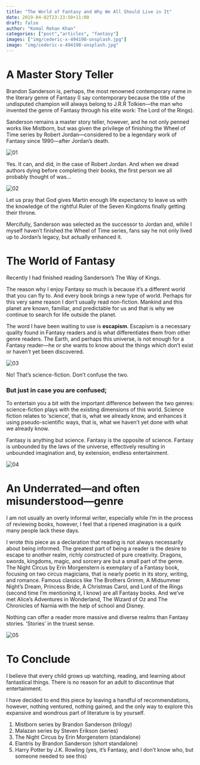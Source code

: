 ```yaml
---
title: "The World of Fantasy and Why We All Should Live in It"
date: 2019-04-02T23:23:50+11:00
draft: false
author: "Komal Rehan Khan"
categories: ["post","articles", "fantasy"]
images: ["img/cederic-x-494198-unsplash.jpg"]
image: "img/cederic-x-494198-unsplash.jpg"
---
```


# A Master Story Teller

Brandon Sanderson is, perhaps, the most renowned contemporary name in the literary genre of Fantasy (I say contemporary because the title of the undisputed champion will always belong to J.R.R Tolkien—the man who invented the genre of Fantasy through his elite work: The Lord of the Rings).

Sanderson remains a master story teller, however, and he not only penned works like Mistborn, but was given the privilege of finishing the Wheel of Time series by Robert Jordan—considered to be a legendary work of Fantasy since 1990—after Jordan’s death.

![01](/inline/komal-khan-second/01.jpg)

Yes. It can, and did, in the case of Robert Jordan. And when we dread authors dying before completing their books, the first person we all probably thought of was…

![02](/inline/komal-khan-second/02.jpg)

Let us pray that God gives Martin enough life expectancy to leave us with the knowledge of the rightful Ruler of the Seven Kingdoms finally getting their throne.

Mercifully, Sanderson was selected as the successor to Jordan and, while I myself haven’t finished the Wheel of Time series, fans say he not only lived up to Jordan’s legacy, but actually enhanced it.

# The World of Fantasy

Recently I had finished reading Sanderson’s The Way of Kings.

The reason why I enjoy Fantasy so much is because it’s a different world that you can fly to. And every book brings a new type of world. Perhaps for this very same reason I don’t usually read non-fiction. Mankind and this planet are known, familiar, and predictable for us and that is why we continue to search for life outside the planet.

The word I have been waiting to use is **escapism**. Escapism is a necessary quality found in Fantasy readers and is what differentiates them from other genre readers. The Earth, and perhaps this universe, is not enough for a Fantasy reader—he or she wants to know about the things which don’t exist or haven’t yet been discovered.

![03](/inline/komal-khan-second/03.jpg)

No! That’s science-fiction. Don’t confuse the two.

### But just in case you are confused;

To entertain you a bit with the important difference between the two genres: science-fiction plays with the existing dimensions of this world. Science fiction relates to ‘science’, that is, what we already know, and enhances it using pseudo-scientific ways, that is, what we haven’t yet done with what we already know.

Fantasy is anything but science. Fantasy is the opposite of science. Fantasy is unbounded by the laws of the universe, effectively resulting in unbounded imagination and, by extension, endless entertainment.

![04](/inline/komal-khan-second/04.jpg)

# An Underrated—and often misunderstood—genre

I am not usually an overly informal writer, especially while I’m in the process of reviewing books, however, I feel that a ripened imagination is a quirk many people lack these days.

I wrote this piece as a declaration that reading is not always necessarily about being informed. The greatest part of being a reader is the desire to escape to another realm, richly constructed of pure creativity. Dragons, swords, kingdoms, magic, and sorcery are but a small part of the genre. The Night Circus by Erin Morgenstern is exemplary of a Fantasy book, focusing on two circus magicians, that is nearly poetic in its story, writing, and romance. Famous classics like The Brothers Grimm, A Midsummer Night’s Dream, Princess Bride, A Christmas Carol, and Lord of the Rings (second time I’m mentioning it, I know) are all Fantasy books. And we’ve met Alice’s Adventures in Wonderland, The Wizard of Oz and The Chronicles of Narnia with the help of school and Disney.

Nothing can offer a reader more massive and diverse realms than Fantasy stories. ‘Stories’ in the truest sense.

![05](/inline/komal-khan-second/05.jpg)

# To Conclude

I believe that every child grows up watching, reading, and learning about fantastical things. There is no reason for an adult to discontinue that entertainment.

I have decided to end this piece by leaving a handful of recommendations, however, nothing ventured, nothing gained, and the only way to explore this expansive and wondrous part of literature is by yourself.

1. Mistborn series by Brandon Sanderson (trilogy)
2. Malazan series by Steven Erikson (series)
3. The Night Circus by Erin Morgenstern (standalone)
4. Elantris by Brandon Sanderson (short standalone)
5. Harry Potter by J.K. Rowling (yes, it’s Fantasy, and I don’t know who, but someone needed to see this)
